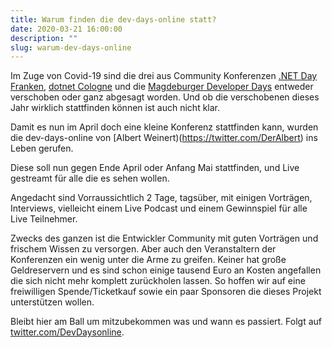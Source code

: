 ```yaml
---
title: Warum finden die dev-days-online statt?
date: 2020-03-21 16:00:00
description: ""
slug: warum-dev-days-online
---
```


Im Zuge von Covid-19 sind die drei aus Community Konferenzen [.NET Day Franken](https://www.dotnet-day-franken.de), [dotnet Cologne](https://dotnet-cologne.de) und die [Magdeburger Developer Days](https://md-devdays.de/) entweder verschoben oder ganz abgesagt worden. Und ob die 
verschobenen dieses Jahr wirklich stattfinden können ist auch nicht klar.

Damit es nun im April doch eine kleine Konferenz stattfinden kann, wurden die dev-days-online von [Albert Weinert)(https://twitter.com/DerAlbert) ins Leben gerufen.

Diese soll nun gegen Ende April oder Anfang Mai stattfinden, und Live gestreamt für alle die es sehen wollen.

Angedacht sind Vorraussichtlich 2 Tage, tagsüber, mit einigen Vorträgen, Interviews, vielleicht einem Live Podcast und einem Gewinnspiel für alle Live Teilnehmer. 

Zwecks des ganzen ist die Entwickler Community mit guten Vorträgen und frischem Wissen zu versorgen. Aber auch den Veranstaltern der Konferenzen ein wenig unter die Arme zu greifen. Keiner hat große Geldreservern und es sind schon einige tausend Euro an Kosten angefallen
die sich nicht mehr komplett zurückholen lassen. So hoffen wir auf eine freiwilligen Spende/Ticketkauf sowie ein paar Sponsoren die dieses Projekt unterstützen wollen.

Bleibt hier am Ball um mitzubekommen was und wann es passiert. Folgt auf [twitter.com/DevDaysonline](https://twitter.com/DevDaysOnline).
